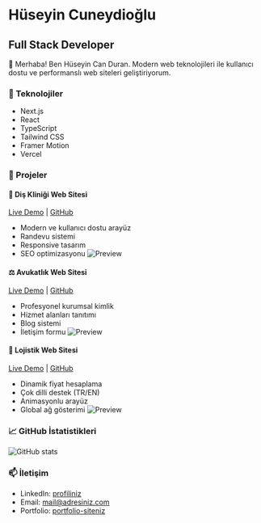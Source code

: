 # Hüseyin Cuneydioğlu
## Full Stack Developer

👋 Merhaba! Ben Hüseyin Can Duran. Modern web teknolojileri ile kullanıcı dostu ve performanslı web siteleri geliştiriyorum.

### 🚀 Teknolojiler
- Next.js
- React
- TypeScript
- Tailwind CSS
- Framer Motion
- Vercel

### 💼 Projeler

#### 🦷 Diş Kliniği Web Sitesi
[Live Demo](https://site-5dm2dc544-huseyins-projects-a7abb693.vercel.app) | [GitHub](repo-linki)
- Modern ve kullanıcı dostu arayüz
- Randevu sistemi
- Responsive tasarım
- SEO optimizasyonu
![Preview](site-preview-image-link)

#### ⚖️ Avukatlık Web Sitesi
[Live Demo](site-linki) | [GitHub](repo-linki)
- Profesyonel kurumsal kimlik
- Hizmet alanları tanıtımı
- Blog sistemi
- İletişim formu
![Preview](site-preview-image-link)

#### 🚢 Lojistik Web Sitesi
[Live Demo](site-linki) | [GitHub](repo-linki)
- Dinamik fiyat hesaplama
- Çok dilli destek (TR/EN)
- Animasyonlu arayüz
- Global ağ gösterimi
![Preview](site-preview-image-link)

### 📈 GitHub İstatistikleri
![GitHub stats](https://github-readme-stats.vercel.app/api?username=huseyincnd&show_icons=true&theme=radical)

### 📫 İletişim
- LinkedIn: [profiliniz](linkedin-link)
- Email: mail@adresiniz.com
- Portfolio: [portfolio-siteniz](site-link)

